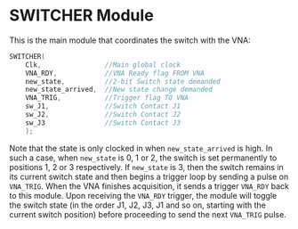 # SWITCHER Module

This is the main module that coordinates the switch with the VNA:

```verilog
SWITCHER(
	Clk,        		//Main global clock
	VNA_RDY,			//VNA Ready flag FROM VNA
	new_state,			//2-bit Switch state demanded
	new_state_arrived,	//New state change demanded
	VNA_TRIG,			//Trigger flag TO VNA
	sw_J1,				//Switch Contact J1
	sw_J2,				//Switch Contact J2
	sw_J3				//Switch Contact J3
    );
```

Note that the state is only clocked in when `new_state_arrived` is high. In such a case, when `new_state` is 0, 1 or 2, the switch is set permanently to positions 1, 2 or 3 respectively. If `new_state` is 3, then the switch remains in its current switch state and then begins a trigger loop by sending a pulse on `VNA_TRIG`. When the VNA finishes acquisition, it sends a trigger `VNA_RDY` back to this module. Upon receiving the `VNA_RDY` trigger, the module will toggle the switch state (in the order J1, J2, J3, J1 and so on, starting with the current switch position) before proceeding to send the next `VNA_TRIG` pulse.
